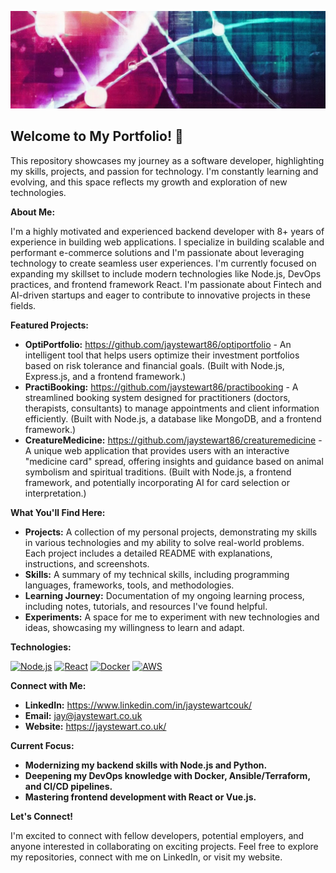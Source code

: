 ![Banner Image](banner-image.jpg)

## Welcome to My Portfolio! 👋

This repository showcases my journey as a software developer, highlighting my skills, projects, and passion for technology. I'm constantly learning and evolving, and this space reflects my growth and exploration of new technologies.

**About Me:**

I'm a highly motivated and experienced backend developer with 8+ years of experience in building web applications. I specialize in building scalable and performant e-commerce solutions and I'm passionate about leveraging technology to create seamless user experiences. I'm currently focused on expanding my skillset to include modern technologies like Node.js, DevOps practices, and frontend framework React. I'm passionate about Fintech and AI-driven startups and eager to contribute to innovative projects in these fields.

**Featured Projects:**

* **OptiPortfolio:** https://github.com/jaystewart86/optiportfolio - An intelligent tool that helps users optimize their investment portfolios based on risk tolerance and financial goals. (Built with Node.js, Express.js, and a frontend framework.)
* **PractiBooking:** https://github.com/jaystewart86/practibooking - A streamlined booking system designed for practitioners (doctors, therapists, consultants) to manage appointments and client information efficiently. (Built with Node.js, a database like MongoDB, and a frontend framework.)
* **CreatureMedicine:** https://github.com/jaystewart86/creaturemedicine - A unique web application that provides users with an interactive "medicine card" spread, offering insights and guidance based on animal symbolism and spiritual traditions. (Built with Node.js, a frontend framework, and potentially incorporating AI for card selection or interpretation.) 

**What You'll Find Here:**

* **Projects:** A collection of my personal projects, demonstrating my skills in various technologies and my ability to solve real-world problems. Each project includes a detailed README with explanations, instructions, and screenshots.
* **Skills:** A summary of my technical skills, including programming languages, frameworks, tools, and methodologies.
* **Learning Journey:**  Documentation of my ongoing learning process, including notes, tutorials, and resources I've found helpful.
* **Experiments:** A space for me to experiment with new technologies and ideas, showcasing my willingness to learn and adapt.

**Technologies:**

[![Node.js](https://img.shields.io/badge/Node.js-%2343853D.svg?style=for-the-badge&logo=node.js&logoColor=white)](https://nodejs.org/en/) [![React](https://img.shields.io/badge/React-%2320232a.svg?style=for-the-badge&logo=react&logoColor=%2361DAFB)](https://reactjs.org/) [![Docker](https://img.shields.io/badge/Docker-%230db7ed.svg?style=for-the-badge&logo=docker&logoColor=white)](https://www.docker.com/) [![AWS](https://img.shields.io/badge/AWS-%23FF9900.svg?style=for-the-badge&logo=amazon-aws&logoColor=white)](https://aws.amazon.com/)

**Connect with Me:**

* **LinkedIn:** https://www.linkedin.com/in/jaystewartcouk/
* **Email:** jay@jaystewart.co.uk
* **Website:** https://jaystewart.co.uk/

**Current Focus:**

* **Modernizing my backend skills with Node.js and Python.**
* **Deepening my DevOps knowledge with Docker, Ansible/Terraform, and CI/CD pipelines.**
* **Mastering frontend development with React or Vue.js.**

**Let's Connect!**

I'm excited to connect with fellow developers, potential employers, and anyone interested in collaborating on exciting projects. Feel free to explore my repositories, connect with me on LinkedIn, or visit my website.

